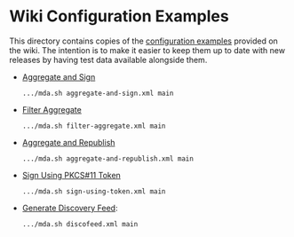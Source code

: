 # Wiki Configuration Examples

This directory contains copies of the [configuration examples][wiki:examples]
provided on the wiki. The intention is to make it easier to keep them up to date
with new releases by having test data available alongside them.

[wiki:examples]: https://wiki.shibboleth.net/confluence/display/MA1/Configuration+Examples

- [Aggregate and Sign](https://shibboleth.atlassian.net/wiki/spaces/MA1/pages/1501823071/Aggregate+and+Sign)

    `.../mda.sh aggregate-and-sign.xml main`

- [Filter Aggregate](https://shibboleth.atlassian.net/wiki/spaces/MA1/pages/1501823090/Filter+Aggregate)

    `.../mda.sh filter-aggregate.xml main`

- [Aggregate and Republish](https://shibboleth.atlassian.net/wiki/spaces/MA1/pages/1501823098/Aggregate+and+Republish)

    `.../mda.sh aggregate-and-republish.xml main`

- [Sign Using PKCS#11 Token](https://shibboleth.atlassian.net/wiki/spaces/MA1/pages/1502216280/Sign+using+PKCS%2311+token)

    `.../mda.sh sign-using-token.xml main`

- [Generate Discovery Feed](https://shibboleth.atlassian.net/wiki/spaces/MA1/pages/1552614062/Generate+Discovery+Feed):

    `.../mda.sh discofeed.xml main`
